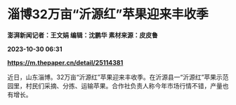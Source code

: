 # 淄博32万亩“沂源红”苹果迎来丰收季
**澎湃新闻记者：王文娟 编辑：沈鹏华 素材来源：皮皮鲁**

**2023-10-30 06:31**

**https://m.thepaper.cn/detail/25114381**

近日，山东淄博。32万亩“沂源红”苹果迎来丰收季。在沂源县一“沂源红”苹果示范园里，村民们采摘、分拣、运输苹果。合作社负责人称今年市场行情不错，产量也有增长。